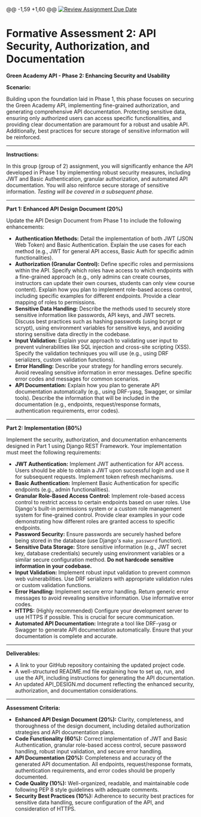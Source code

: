 @@ -1,59 +1,60 @@
[![Review Assignment Due Date](https://classroom.github.com/assets/deadline-readme-button-22041afd0340ce965d47ae6ef1cefeee28c7c493a6346c4f15d667ab976d596c.svg)](https://classroom.github.com/a/USEfmVMq)
# Formative Assessment 2: API Security, Authorization, and Documentation
**Green Academy API - Phase 2: Enhancing Security and Usability**

**Scenario:**

Building upon the foundation laid in Phase 1, this phase focuses on securing the Green Academy API, implementing fine-grained authorization, and generating comprehensive API documentation. Protecting sensitive data, ensuring only authorized users can access specific functionalities, and providing clear documentation are paramount for a robust and usable API.  Additionally, best practices for secure storage of sensitive information will be reinforced.

---

**Instructions:**

In this group (group of 2) assignment, you will significantly enhance the API developed in Phase 1 by implementing robust security measures, including JWT and Basic Authentication, granular authorization, and automated API documentation. You will also reinforce secure storage of sensitive information.  *Testing will be covered in a subsequent phase.*

---

**Part 1: Enhanced API Design Document (20%)**

Update the API Design Document from Phase 1 to include the following enhancements:

*   **Authentication Methods:** Detail the implementation of both JWT (JSON Web Token) and Basic Authentication. Explain the use cases for each method (e.g., JWT for general API access, Basic Auth for specific admin functionalities).
*   **Authorization (Granular Control):** Define specific roles and permissions within the API. Specify which roles have access to which endpoints with a fine-grained approach (e.g., only admins can create courses, instructors can update their own courses, students can only view course content). Explain how you plan to implement role-based access control, including specific examples for different endpoints.  Provide a clear mapping of roles to permissions.
*   **Sensitive Data Handling:** Describe the methods used to securely store sensitive information like passwords, API keys, and JWT secrets. Discuss best practices such as hashing passwords (using bcrypt or scrypt), using environment variables for sensitive keys, and avoiding storing sensitive data directly in the codebase.
*   **Input Validation:** Explain your approach to validating user input to prevent vulnerabilities like SQL injection and cross-site scripting (XSS). Specify the validation techniques you will use (e.g., using DRF serializers, custom validation functions).
*   **Error Handling:** Describe your strategy for handling errors securely. Avoid revealing sensitive information in error messages.  Define specific error codes and messages for common scenarios.
*   **API Documentation:** Explain how you plan to generate API documentation automatically (e.g., using DRF-yasg, Swagger, or similar tools).  Describe the information that will be included in the documentation (e.g., endpoints, request/response formats, authentication requirements, error codes).

---

**Part 2: Implementation (80%)**

Implement the security, authorization, and documentation enhancements designed in Part 1 using Django REST Framework. Your implementation must meet the following requirements:

*   **JWT Authentication:** Implement JWT authentication for API access. Users should be able to obtain a JWT upon successful login and use it for subsequent requests.  Implement token refresh mechanisms.
*   **Basic Authentication:** Implement Basic Authentication for specific endpoints (e.g., admin functionalities).
*   **Granular Role-Based Access Control:** Implement role-based access control to restrict access to certain endpoints based on user roles.  Use Django's built-in permissions system or a custom role management system for fine-grained control.  Provide clear examples in your code demonstrating how different roles are granted access to specific endpoints.
*   **Password Security:** Ensure passwords are securely hashed before being stored in the database (use Django's `make_password` function).
*   **Sensitive Data Storage:** Store sensitive information (e.g., JWT secret key, database credentials) securely using environment variables or a similar secure configuration method. **Do not hardcode sensitive information in your codebase.**
*   **Input Validation:** Implement robust input validation to prevent common web vulnerabilities. Use DRF serializers with appropriate validation rules or custom validation functions.
*   **Error Handling:** Implement secure error handling. Return generic error messages to avoid revealing sensitive information. Use informative error codes.
*   **HTTPS:** (Highly recommended) Configure your development server to use HTTPS if possible. This is crucial for secure communication.
*   **Automated API Documentation:** Integrate a tool like DRF-yasg or Swagger to generate API documentation automatically.  Ensure that your documentation is complete and accurate.

---

**Deliverables:**

*   A link to your GitHub repository containing the updated project code.
*   A well-structured README.md file explaining how to set up, run, and use the API, including instructions for generating the API documentation.
*   An updated API_DESIGN.md document reflecting the enhanced security, authorization, and documentation considerations.

---

**Assessment Criteria:**

*   **Enhanced API Design Document (20%):** Clarity, completeness, and thoroughness of the design document, including detailed authorization strategies and API documentation plans.
*   **Code Functionality (60%):** Correct implementation of JWT and Basic Authentication, granular role-based access control, secure password handling, robust input validation, and secure error handling.
*   **API Documentation (20%):** Completeness and accuracy of the generated API documentation.  All endpoints, request/response formats, authentication requirements, and error codes should be properly documented.
*   **Code Quality (10%):** Well-organized, readable, and maintainable code following PEP 8 style guidelines with adequate comments.
*   **Security Best Practices (10%):** Adherence to security best practices for sensitive data handling, secure configuration of the API, and consideration of HTTPS.